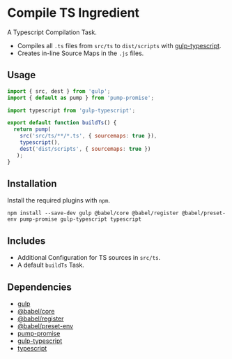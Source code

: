 Compile TS Ingredient
================================================================================

A Typescript Compilation Task.

- Compiles all `.ts` files from `src/ts` to `dist/scripts` with [gulp-typescript](https://www.npmjs.com/package/gulp-typescript).
-	Creates in-line Source Maps in the `.js` files.

Usage
--------------------------------------------------------------------------------

```javascript
import { src, dest } from 'gulp';
import { default as pump } from 'pump-promise';

import typescript from 'gulp-typescript';

export default function buildTs() {
  return pump(
    src('src/ts/**/*.ts', { sourcemaps: true }),
    typescript(),
    dest('dist/scripts', { sourcemaps: true })
   );
}
```

Installation
--------------------------------------------------------------------------------

Install the required plugins with `npm`.

`npm install --save-dev gulp @babel/core @babel/register @babel/preset-env pump-promise gulp-typescript typescript`

Includes
--------------------------------------------------------------------------------

- Additional Configuration for TS sources in `src/ts`.
- A default `buildTs` Task.

Dependencies
--------------------------------------------------------------------------------

- [gulp](https://www.npmjs.com/package/gulp)
- [@babel/core](https://www.npmjs.com/package/@babel/core)
- [@babel/register](https://www.npmjs.com/package/@babel/register)
- [@babel/preset-env](https://www.npmjs.com/package/@babel/preset-env)
- [pump-promise](https://www.npmjs.com/package/pump-promise)
- [gulp-typescript](https://www.npmjs.com/package/gulp-typescript)
- [typescript](https://www.npmjs.com/package/typescript)
